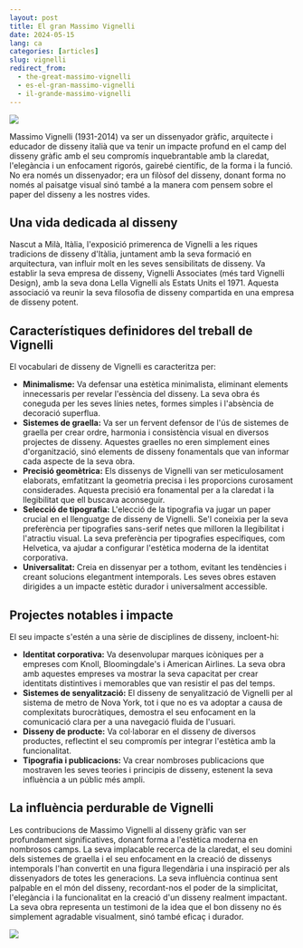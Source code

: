```yaml
---
layout: post
title: El gran Massimo Vignelli
date: 2024-05-15
lang: ca
categories: [articles]
slug: vignelli
redirect_from:
  - the-great-massimo-vignelli
  - es-el-gran-massimo-vignelli
  - il-grande-massimo-vignelli
---
```


![](https://www.experimenta.es/wp-content/uploads/2014/05/Massimo-Vignelli.jpg)

Massimo Vignelli (1931-2014) va ser un dissenyador gràfic, arquitecte i educador de disseny italià que va tenir un impacte profund en el camp del disseny gràfic amb el seu compromís inquebrantable amb la claredat, l'elegància i un enfocament rigorós, gairebé científic, de la forma i la funció. No era només un dissenyador; era un filòsof del disseny, donant forma no només al paisatge visual sinó també a la manera com pensem sobre el paper del disseny a les nostres vides.

## Una vida dedicada al disseny

Nascut a Milà, Itàlia, l'exposició primerenca de Vignelli a les riques tradicions de disseny d'Itàlia, juntament amb la seva formació en arquitectura, van influir molt en les seves sensibilitats de disseny. Va establir la seva empresa de disseny, Vignelli Associates (més tard Vignelli Design), amb la seva dona Lella Vignelli als Estats Units el 1971. Aquesta associació va reunir la seva filosofia de disseny compartida en una empresa de disseny potent.

## Característiques definidores del treball de Vignelli

El vocabulari de disseny de Vignelli es caracteritza per:

-   **Minimalisme:** Va defensar una estètica minimalista, eliminant elements innecessaris per revelar l'essència del disseny. La seva obra és coneguda per les seves línies netes, formes simples i l'absència de decoració superflua.
-   **Sistemes de graella:** Va ser un fervent defensor de l'ús de sistemes de graella per crear ordre, harmonia i consistència visual en diversos projectes de disseny. Aquestes graelles no eren simplement eines d'organització, sinó elements de disseny fonamentals que van informar cada aspecte de la seva obra.
-   **Precisió geomètrica:** Els dissenys de Vignelli van ser meticulosament elaborats, emfatitzant la geometria precisa i les proporcions curosament considerades. Aquesta precisió era fonamental per a la claredat i la llegibilitat que ell buscava aconseguir.
-   **Selecció de tipografia:** L'elecció de la tipografia va jugar un paper crucial en el llenguatge de disseny de Vignelli. Se'l coneixia per la seva preferència per tipografies sans-serif netes que milloren la llegibilitat i l'atractiu visual. La seva preferència per tipografies específiques, com Helvetica, va ajudar a configurar l'estètica moderna de la identitat corporativa.
-   **Universalitat:** Creia en dissenyar per a tothom, evitant les tendències i creant solucions elegantment intemporals. Les seves obres estaven dirigides a un impacte estètic durador i universalment accessible.

## Projectes notables i impacte

El seu impacte s'estén a una sèrie de disciplines de disseny, incloent-hi:

-   **Identitat corporativa:** Va desenvolupar marques icòniques per a empreses com Knoll, Bloomingdale's i American Airlines. La seva obra amb aquestes empreses va mostrar la seva capacitat per crear identitats distintives i memorables que van resistir el pas del temps.
-   **Sistemes de senyalització:** El disseny de senyalització de Vignelli per al sistema de metro de Nova York, tot i que no es va adoptar a causa de complexitats burocràtiques, demostra el seu enfocament en la comunicació clara per a una navegació fluida de l'usuari.
-   **Disseny de producte:** Va col·laborar en el disseny de diversos productes, reflectint el seu compromís per integrar l'estètica amb la funcionalitat.
-   **Tipografia i publicacions:** Va crear nombroses publicacions que mostraven les seves teories i principis de disseny, estenent la seva influència a un públic més ampli.

## La influència perdurable de Vignelli

Les contribucions de Massimo Vignelli al disseny gràfic van ser profundament significatives, donant forma a l'estètica moderna en nombrosos camps. La seva implacable recerca de la claredat, el seu domini dels sistemes de graella i el seu enfocament en la creació de dissenys intemporals l'han convertit en una figura llegendària i una inspiració per als dissenyadors de totes les generacions. La seva influència continua sent palpable en el món del disseny, recordant-nos el poder de la simplicitat, l'elegància i la funcionalitat en la creació d'un disseny realment impactant. La seva obra representa un testimoni de la idea que el bon disseny no és simplement agradable visualment, sinó també eficaç i durador.

![](https://www.penccil.com/files/U_58_276679166900_VignellionDesign.jpg)
